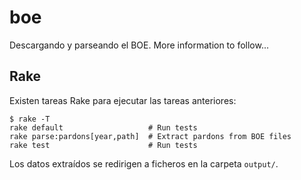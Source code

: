 boe
===

Descargando y parseando el BOE. More information to follow...

Rake
----

Existen tareas Rake para ejecutar las tareas anteriores:

    $ rake -T
    rake default                   # Run tests
    rake parse:pardons[year,path]  # Extract pardons from BOE files
    rake test                      # Run tests

Los datos extraídos se redirigen a ficheros en la carpeta `output/`.
